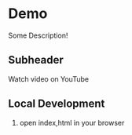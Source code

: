 # Demo

Some Description!

## Subheader

Watch video on YouTube

## Local Development

1. open index,html in your browser

